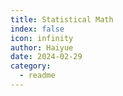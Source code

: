 ```yaml
---
title: Statistical Math
index: false
icon: infinity
author: Haiyue
date: 2024-02-29
category:
  - readme
---
```

